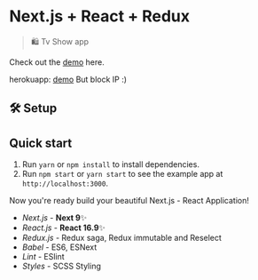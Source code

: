 # Next.js + React + Redux

> 🛍 Tv Show app

Check out the [demo](https://tvshowsapp.tahaselimaksakal.now.sh/) here. 

herokuapp: [demo](https://tvshowapp-next.herokuapp.com) But block IP :)

## 🛠 Setup

## Quick start

1. Run `yarn` or `npm install` to install dependencies.<br />
2. Run `npm start` or `yarn start` to see the example app at `http://localhost:3000`.

Now you're ready build your beautiful Next.js - React Application!

- _Next.js_ - **Next 9**✨
- _React.js_ - **React 16.9**✨
- _Redux.js_ - Redux saga, Redux immutable and Reselect
- _Babel_ - ES6, ESNext
- _Lint_ - ESlint
- _Styles_ - SCSS Styling
